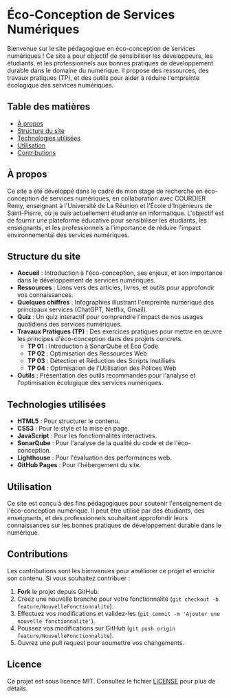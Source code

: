 # Éco-Conception de Services Numériques

Bienvenue sur le site pédagogique en éco-conception de services numériques ! Ce site a pour objectif de sensibiliser les développeurs, les étudiants, et les professionnels aux bonnes pratiques de développement durable dans le domaine du numérique. Il propose des ressources, des travaux pratiques (TP), et des outils pour aider à réduire l'empreinte écologique des services numériques.

## Table des matières

- [À propos](#à-propos)
- [Structure du site](#structure-du-site)
- [Technologies utilisées](#technologies-utilisées)
- [Utilisation](#utilisation)
- [Contributions](#contributions)

## À propos

Ce site a été développé dans le cadre de mon stage de recherche en éco-conception de services numériques, en collaboration avec COURDIER Remy, enseignant à l'Université de La Réunion et l'École d'Ingénieurs de Saint-Pierre, où je suis actuellement étudiante en informatique. L'objectif est de fournir une plateforme éducative pour sensibiliser les étudiants, les enseignants, et les professionnels à l'importance de réduire l'impact environnemental des services numériques.

## Structure du site

- **Accueil** : Introduction à l'éco-conception, ses enjeux, et son importance dans le développement de services numériques.
- **Ressources** : Liens vers des articles, livres, et outils pour approfondir vos connaissances.
- **Quelques chiffres** : Infographies illustrant l'empreinte numérique des principaux services (ChatGPT, Netflix, Gmail).
- **Quiz** : Un quiz interactif pour comprendre l'impact de nos usages quotidiens des services numériques.
- **Travaux Pratiques (TP)** : Des exercices pratiques pour mettre en œuvre les principes d'éco-conception dans des projets concrets.
  - **TP 01** : Introduction à SonarQube et Eco Code
  - **TP 02** : Optimisation des Ressources Web
  - **TP 03** : Détection et Réduction des Scripts Inutilisés
  - **TP 04** : Optimisation de l'Utilisation des Polices Web
- **Outils** : Présentation des outils recommandés pour l'analyse et l'optimisation écologique des services numériques.

## Technologies utilisées

- **HTML5** : Pour structurer le contenu.
- **CSS3** : Pour le style et la mise en page.
- **JavaScript** : Pour les fonctionnalités interactives.
- **SonarQube** : Pour l'analyse de la qualité du code et de l'éco-conception.
- **Lighthouse** : Pour l'évaluation des performances web.
- **GitHub Pages** : Pour l'hébergement du site.

## Utilisation

Ce site est conçu à des fins pédagogiques pour soutenir l'enseignement de l'éco-conception numérique. Il peut être utilisé par des étudiants, des enseignants, et des professionnels souhaitant approfondir leurs connaissances sur les bonnes pratiques de développement durable dans le numérique.

## Contributions

Les contributions sont les bienvenues pour améliorer ce projet et enrichir son contenu. Si vous souhaitez contribuer :

1. **Fork** le projet depuis GitHub.
2. Créez une nouvelle branche pour votre fonctionnalité (`git checkout -b feature/NouvelleFonctionnalite`).
3. Effectuez vos modifications et validez-les (`git commit -m 'Ajouter une nouvelle fonctionnalité'`).
4. Poussez vos modifications sur GitHub (`git push origin feature/NouvelleFonctionnalite`).
5. Ouvrez une pull request pour soumettre vos changements.

## Licence

Ce projet est sous licence MIT. Consultez le fichier [LICENSE](LICENSE) pour plus de détails.